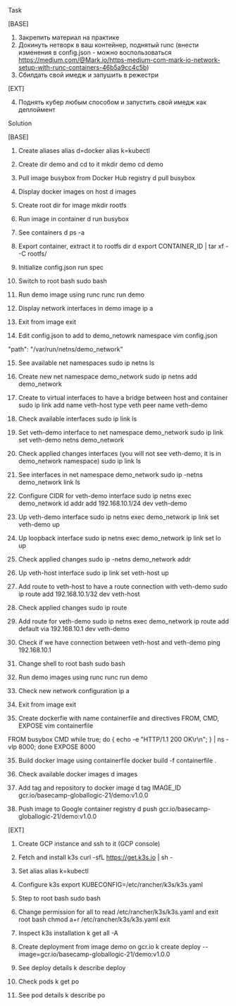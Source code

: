 Task

[BASE]

1. Закрепить материал на практике
2. Докинуть нетворк в ваш контейнер, поднятый runc (внести изменения в config.json - можно воспользоваться https://medium.com/@Mark.io/https-medium-com-mark-io-network-setup-with-runc-containers-46b5a9cc4c5b)
3. Сбилдать свой имедж и запушить в режестри

[EXT]

4. Поднять кубер любым способом и запустить свой имедж как деплоймент

Solution

[BASE]
1. Create aliases
alias d=docker
alias k=kubectl

2. Create dir demo and cd to it
mkdir demo
cd demo

3. Pull image busybox from Docker Hub registry
d pull busybox

4. Display docker images on host
d images

5. Create root dir for image
mkdir rootfs

6. Run image in container
d run busybox

7. See containers
d ps -a

8. Export container, extract it to rootfs dir
d export CONTAINER_ID | tar xf - -C rootfs/

9. Initialize config.json
run spec

10. Switch to root bash
sudo bash

11. Run demo image using runc
runc run demo

12. Display network interfaces in demo image
ip a

13. Exit from image
exit

14. Edit config.json to add to demo_netowrk namespace
vim config.json

"path": "/var/run/netns/demo_network"

15. See available net namespaces
sudo ip netns ls

16. Create new net namespace demo_network
sudo ip netns add demo_network

17. Create to virtual interfaces to have a bridge between host and container
sudo ip link add name veth-host type veth peer name veth-demo

18. Check available interfaces
sudo ip link ls

19. Set veth-demo interface to net namespace demo_network
sudo ip link set veth-demo netns demo_network

20. Check applied changes interfaces (you will not see veth-demo, it is in demo_network namespace)
sudo ip link ls

21. See interfaces in net namespace demo_network
sudo ip -netns demo_network link ls

22. Configure CIDR for veth-demo interface
sudo ip netns exec demo_network id addr add 192.168.10.1/24 dev veth-demo

23. Up veth-demo interface
sudo ip netns exec demo_network ip link set veth-demo up

24. Up loopback interface
sudo ip netns exec demo_network ip link set lo up

25. Check applied changes
sudo ip -netns demo_network addr

26. Up veth-host interface
sudo ip link set veth-host up

26. Add route to veth-host to have a route connection with veth-demo
sudo ip route add 192.168.10.1/32 dev veth-host

27. Check applied changes
sudo ip route

28. Add route for veth-demo
sudo ip netns exec demo_network ip route add default via 192.168.10.1 dev veth-demo

29. Check if we have connection between veth-host and veth-demo
ping 192.168.10.1

30. Change shell to root bash
sudo bash

31. Run demo images using runc
runc run demo

32. Check new network configuration
ip a

33. Exit from image
exit

34. Create dockerfie with name containerfile and directives FROM, CMD, EXPOSE
vim containerfile

FROM busybox
CMD while true; do { echo -e "HTTP/1.1 200 OK\r\n"; } | ns -vlp 8000; done
EXPOSE 8000

35. Build docker image using containerfile
docker build -f containerfile .

36. Check available docker images
d images

37. Add tag and repository to docker image
d tag IMAGE_ID gcr.io/basecamp-globallogic-21/demo:v1.0.0

37. Push image to Google container registry
d push gcr.io/basecamp-globallogic-21/demo:v1.0.0

[EXT]

1. Create GCP instance and ssh to it (GCP console)

2. Fetch and install k3s
curl -sfL https://get.k3s.io | sh -

3. Set alias
alias k=kubectl

4. Configure k3s
export KUBECONFIG=/etc/rancher/k3s/k3s.yaml

5. Step to root bash
sudo bash

6. Change permission for all to read /etc/rancher/k3s/k3s.yaml and exit root bash
chmod a+r /etc/rancher/k3s/k3s.yaml
exit

7. Inspect k3s installation
k get all -A

8. Create deployment from image demo on gcr.io
k create deploy --image=gcr.io/basecamp-globallogic-21/demo:v1.0.0

9. See deploy details
k describe deploy

10. Check pods
k get po

11. See pod details
k describe po
